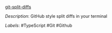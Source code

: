 [git-split-diffs](https://github.com/banga/git-split-diffs)

*Description*: GitHub style split diffs in your terminal

*Labels*: #TypeScript #Git #Github
